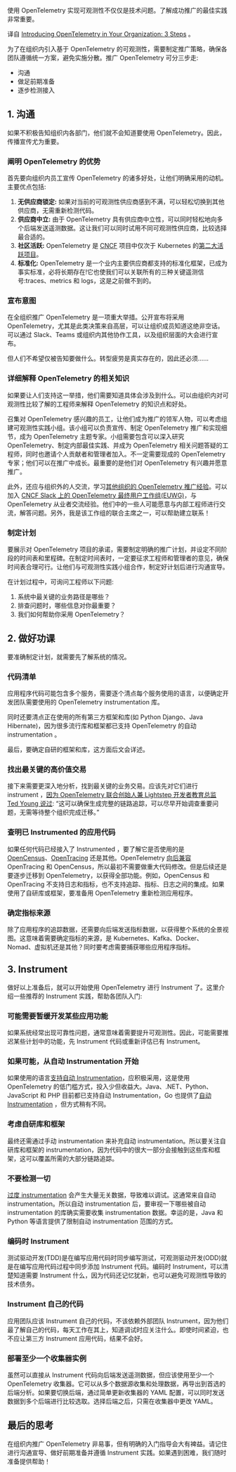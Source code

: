<!-- 
# 在组织内推广OpenTelemetry？
https://cdn.thenewstack.io/media/2023/11/a444dc72-telescope-observability-opentelemetry-1024x666.jpg
-->

使用 OpenTelemetry 实现可观测性不仅仅是技术问题。了解成功推广的最佳实践非常重要。

译自 [Introducing OpenTelemetry in Your Organization: 3 Steps](https://thenewstack.io/introducing-opentelemetry-in-your-organization-3-steps/) 。

为了在组织内引入基于 OpenTelemetry 的可观测性，需要制定推广策略，确保各团队遵循统一方案，避免实施分散。推广 OpenTelemetry 可分三步走:

* 沟通
* 做足前期准备
* 逐步检测接入

## 1. 沟通

如果不积极告知组织内各部门，他们就不会知道要使用 OpenTelemetry。因此，传播宣传尤为重要。

### 阐明 OpenTelemetry 的优势

首先要向组织内员工宣传 OpenTelemetry 的诸多好处，让他们明确采用的动机。主要优点包括:

1.  **无供应商锁定:** 如果对当前的可观测性供应商感到不满，可以轻松切换到其他供应商，无需重新检测代码。    
2.  **供应商中立:** 由于 OpenTelemetry 具有供应商中立性，可以同时轻松地向多个后端发送遥测数据。这让我们可以同时试用不同可观测性供应商，比较选择最合适的。
3.  **社区活跃:** OpenTelemetry 是 [CNCF](https://cncf.io/?utm_content=inline-mention) 项目中仅次于 Kubernetes 的[第二大活跃项目](https://www.cncf.io/blog/2023/01/11/a-look-at-the-2022-velocity-of-cncf-linux-foundation-and-top-30-open-source-projects/)。
4.  **标准化:** OpenTelemetry 是一个业内主要供应商都支持的标准化框架，已成为事实标准，必将长期存在!它也使我们可以关联所有的三种关键遥测信号:traces、metrics 和 logs，这是之前做不到的。

### 宣布意图

在全组织推广 OpenTelemetry 是一项重大举措。公开宣布将采用 OpenTelemetry，尤其是此类决策来自高层，可以让组织成员知道这绝非空话。可以通过 Slack、Teams 或组织内其他协作工具，以及组织层面的大会进行宣布。

但人们不希望仅被告知要做什么。转型疲劳是真实存在的，因此还必须......

### 详细解释 OpenTelemetry 的相关知识

如果要让人们支持这一举措，他们需要知道具体会涉及到什么。可以由组织内对可观测性比较了解的工程师来解释 OpenTelemetry 的知识点和好处。

召集对 OpenTelemetry 感兴趣的员工，让他们成为推广的领军人物，可以考虑组建可观测性实践小组。该小组可以负责宣传、制定 OpenTelemetry 推广和实现细节，成为 OpenTelemetry 主题专家。小组需要包含可以深入研究 OpenTelemetry、制定内部最佳实践、并成为 OpenTelemetry 相关问题答疑的工程师，同时也邀请个人贡献者和管理者加入。不一定需要现成的 OpenTelemetry 专家；他们可以在推广中成长。最重要的是他们对 OpenTelemetry 有兴趣并愿意推广。

此外，还应与组织外的人交流，学习[其他组织的 OpenTelemetry 推广经验](https://www.youtube.com/playlist?list=PLVYDBkQ1TdyxeQveOb8HdCrTg1JmRPDaH)。可以加入 [CNCF Slack 上的 OpenTelemetry 最终用户工作组(EUWG)](https://opentelemetry.io/community/end-user/slack-channel/)，与 OpenTelemetry 从业者交流经验。他们中的一些人可能愿意与内部工程师进行交流，解答问题。另外，我是该工作组的联合主席之一，可以帮助建立联系！

### 制定计划

要展示对 OpenTelemetry 项目的承诺，需要制定明确的推广计划，并设定不同阶段的时间表和里程碑。在制定时间表时，一定要征求工程师和管理者的意见，确保时间表合理可行。让他们与可观测性实践小组合作，制定好计划后进行沟通宣导。

在计划过程中，可询问工程师以下问题:

1. 系统中最关键的业务路径是哪些？
2. 排查问题时，哪些信息对你最重要？
3. 我们如何帮助你采用 OpenTelemetry？

## 2. 做好功课

要准确制定计划，就需要先了解系统的情况。

### 代码清单

应用程序代码可能包含多个服务，需要逐个清点每个服务使用的语言，以便确定开发团队需要使用的 OpenTelemetry instrumentation 库。

同时还要清点正在使用的所有第三方框架和库(如 Python Django、Java Hibernate)，因为很多流行库和框架都已支持 OpenTelemetry 的自动 instrumentation 。

最后，要确定自研的框架和库，这方面后文会详述。

### 找出最关键的高价值交易

接下来需要更深入地分析，找到最关键的业务交易。应该先对它们进行 instrument ，[因为 OpenTelemetry 联合创始人兼 Lightstep 开发者教育总监 Ted Young 说过](https://gist.github.com/AnaMMedina21/a68903bf06a09bc9795c694c3dcc4ce2): “这可以确保生成完整的链路追踪，可以尽早开始调查重要问题，无需等待整个组织完成迁移。”

### 查明已 Instrumented 的应用代码

如果任何代码已经接入了 Instrumented ，要了解它是否使用的是 [OpenCensus](https://opencensus.io/)、[OpenTracing](https://opentracing.io/) 还是其他。OpenTelemetry [向后兼容](https://opentelemetry.io/docs/specs/otel/compatibility/opencensus/) OpenTracing 和 OpenCensus，所以最初不需要做重大代码修改。但是后续还是要逐步迁移到 OpenTelemetry，以获得全部功能。例如，OpenCensus 和 OpenTracing 不支持日志和指标，也不支持追踪、指标、日志之间的集成。如果使用了自研库或框架，要准备用 OpenTelemetry 重新检测应用程序。

### 确定指标来源

除了应用程序的追踪数据，还需要向后端发送指标数据，以获得整个系统的全景视图。这意味着需要确定指标的来源，是 Kubernetes、Kafka、Docker、Nomad、虚拟机还是其他？同时要考虑需要捕获哪些应用程序指标。

## 3. Instrument

做好以上准备后，就可以开始使用 OpenTelemetry 进行 Instrument 了。这里介绍一些推荐的 Instrument 实践，帮助各团队入门:

### 可能需要暂缓开发某些应用功能

如果系统经常出现可靠性问题，通常意味着需要提升可观测性。因此，可能需要推迟某些计划中的功能，先 Instrument 代码或重新评估已有 Instrument。

### 如果可能，从自动 Instrumentation 开始

如果使用的语言[支持自动 Instrumentation](https://opentelemetry.io/docs/concepts/instrumentation/automatic/)，应积极采用，这是使用 OpenTelemetry 的低门槛方式，投入少但收益大。Java、.NET、Python、JavaScript 和 PHP 目前都已支持自动 Instrumentation，Go 也提供了[自动 Instrumentation](https://opentelemetry.io/docs/instrumentation/go/libraries/) ，但方式稍有不同。

### 考虑自研库和框架

最终还需通过手动 instrumentation 来补充自动 instrumentation。所以要关注自研库和框架的 instrumentation，因为代码中的很大一部分会接触到这些库和框架，这可以覆盖所需的大部分链路追踪。

### 不要检测一切

[过度 instrumentation](https://youtu.be/wMJEgrUnX7M?si=WZlHDuKhRG2eCG3Q) 会产生大量无关数据，导致难以调试。这通常来自自动 instrumentation。所以自动 instrumentation 后，要审视一下哪些被自动 instrumentation 的库确实需要收集 instrumentation 数据。幸运的是，Java 和 Python 等语言提供了限制自动 instrumentation 范围的方式。

### 编码时 Instrument

测试驱动开发(TDD)是在编写应用代码时同步编写测试，可观测驱动开发(ODD)就是在编写应用代码过程中同步添加 Instrument 代码。编码时 Instrument，可以清楚知道需要 Instrument 什么，因为代码还记忆犹新，也可以避免可观测性导致的技术债务。

### Instrument 自己的代码

应用团队应该 Instrument 自己的代码，不该依赖外部团队 Instrument，因为他们最了解自己的代码，每天工作在其上，知道调试时应关注什么。即使时间紧迫，也不应让第三方 Instrument 应用代码，结果不会好。

### 部署至少一个收集器实例

虽然可以直接从 Instrument 代码向后端发送遥测数据，但应该使用至少一个 OpenTelemetry 收集器。它可以从多个数据源收集和处理数据，再导出到首选的后端分析。如果要切换后端，通过简单更新收集器的 YAML 配置，可以同时发送数据到多个后端进行比较选取。选择后端之后，只需在收集器中更改 YAML。

## 最后的思考

在组织内推广 OpenTelemetry 非易事，但有明确的入门指导会大有裨益。请记住进行沟通宣导、做好前期准备并遵循 Instrument 实践。如果遇到困难，我们随时准备提供帮助！